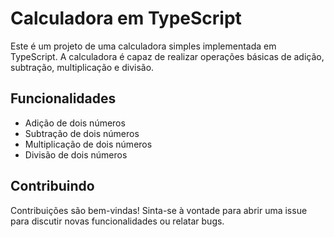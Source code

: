 # Calculadora em TypeScript

Este é um projeto de uma calculadora simples implementada em TypeScript. A calculadora é capaz de realizar operações básicas de adição, subtração, multiplicação e divisão.

## Funcionalidades

- Adição de dois números
- Subtração de dois números
- Multiplicação de dois números
- Divisão de dois números

## Contribuindo

Contribuições são bem-vindas! Sinta-se à vontade para abrir uma issue para discutir novas funcionalidades ou relatar bugs.
